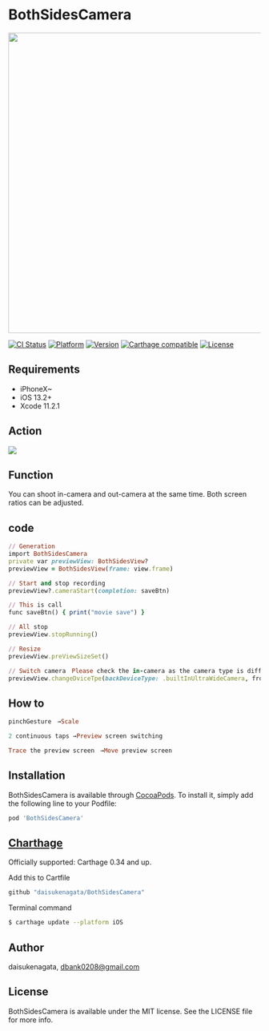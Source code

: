 # BothSidesCamera
<p align="center">
<img src="https://user-images.githubusercontent.com/16457165/69432096-5d430300-0d7c-11ea-9728-4f0b0d6f2375.png" width="800" height="600">
</p>

[![CI Status](https://img.shields.io/travis/daisukenagata/BothSidesCamera.svg?style=flat)](https://travis-ci.org/daisukenagata/BothSidesCamera)
[![Platform](http://img.shields.io/badge/platform-iOS-blue.svg?style=flat)](https://developer.apple.com/iphone/index.action)
[![Version](https://img.shields.io/cocoapods/v/BothSidesCamera.svg?style=flat)](https://cocoapods.org/pods/BothSidesCamera)
[![Carthage compatible](https://img.shields.io/badge/Carthage-compatible-4BC51D.svg?style=flat)](https://github.com/Carthage/Carthage)
[![License](https://img.shields.io/cocoapods/l/BothSidesCamera.svg?style=flat)](https://cocoapods.org/pods/BothSidesCamera)

## Requirements
- iPhoneX~
- iOS 13.2+
- Xcode 11.2.1

## Action

![](https://user-images.githubusercontent.com/16457165/69488327-5070fd00-0eab-11ea-841f-08cf82e95971.gif)


## Function

You can shoot in-camera and out-camera at the same time. Both screen ratios can be adjusted.

## code

```ruby
// Generation
import BothSidesCamera
private var previewView: BothSidesView?
previewView = BothSidesView(frame: view.frame)

// Start and stop recording
previewView?.cameraStart(completion: saveBtn)

// This is call
func saveBtn() { print("movie save") }

// All stop 
previewView.stopRunning()

// Resize
previewView.preViewSizeSet()

// Switch camera　Please check the in-camera as the camera type is different.
previewView.changeDviceTpe(backDeviceType: .builtInUltraWideCamera, frontDeviceType:.builtInUltraWideCamera)

```


## How to

```ruby
pinchGesture　→Scale

2 continuous taps →Preview screen switching 

Trace the preview screen　→Move preview screen

```


## Installation

BothSidesCamera is available through [CocoaPods](https://cocoapods.org). To install
it, simply add the following line to your Podfile:

```ruby
pod 'BothSidesCamera'
```

## [Charthage](https://github.com/Carthage/Carthage)

Officially supported: Carthage 0.34 and up.

Add this to Cartfile
```ruby
github "daisukenagata/BothSidesCamera"
```

Terminal command
```bash
$ carthage update --platform iOS
```

## Author

daisukenagata, dbank0208@gmail.com

## License

BothSidesCamera is available under the MIT license. See the LICENSE file for more info.
